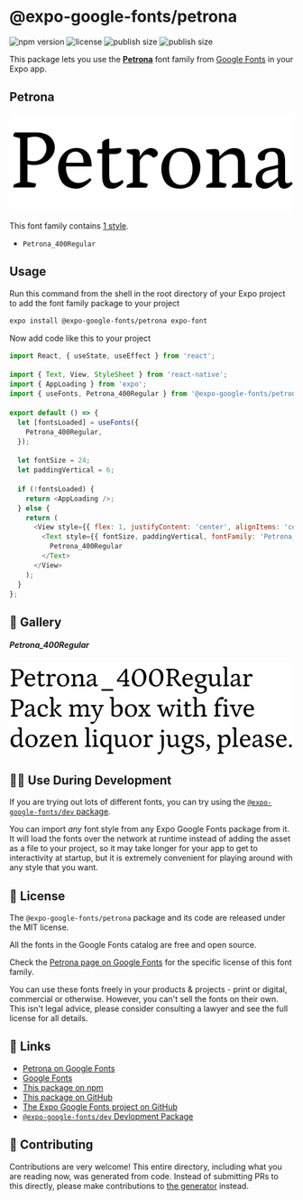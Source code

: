 # @expo-google-fonts/petrona

![npm version](https://flat.badgen.net/npm/v/@expo-google-fonts/petrona)
![license](https://flat.badgen.net/github/license/expo/google-fonts)
![publish size](https://flat.badgen.net/packagephobia/install/@expo-google-fonts/petrona)
![publish size](https://flat.badgen.net/packagephobia/publish/@expo-google-fonts/petrona)

This package lets you use the [**Petrona**](https://fonts.google.com/specimen/Petrona) font family from [Google Fonts](https://fonts.google.com/) in your Expo app.

## Petrona

![Petrona](./font-family.png)

This font family contains [1 style](#-gallery).

- `Petrona_400Regular`

## Usage

Run this command from the shell in the root directory of your Expo project to add the font family package to your project
```sh
expo install @expo-google-fonts/petrona expo-font
```

Now add code like this to your project
```js
import React, { useState, useEffect } from 'react';

import { Text, View, StyleSheet } from 'react-native';
import { AppLoading } from 'expo';
import { useFonts, Petrona_400Regular } from '@expo-google-fonts/petrona';

export default () => {
  let [fontsLoaded] = useFonts({
    Petrona_400Regular,
  });

  let fontSize = 24;
  let paddingVertical = 6;

  if (!fontsLoaded) {
    return <AppLoading />;
  } else {
    return (
      <View style={{ flex: 1, justifyContent: 'center', alignItems: 'center' }}>
        <Text style={{ fontSize, paddingVertical, fontFamily: 'Petrona_400Regular' }}>
          Petrona_400Regular
        </Text>
      </View>
    );
  }
};

```

## 🔡 Gallery

##### Petrona_400Regular
![Petrona_400Regular](./Petrona_400Regular.ttf.png)


## 👩‍💻 Use During Development

If you are trying out lots of different fonts, you can try using the [`@expo-google-fonts/dev` package](https://github.com/expo/google-fonts/tree/master/font-packages/dev#readme).

You can import *any* font style from any Expo Google Fonts package from it. It will load the fonts
over the network at runtime instead of adding the asset as a file to your project, so it may take longer
for your app to get to interactivity at startup, but it is extremely convenient
for playing around with any style that you want.

## 📖 License

The `@expo-google-fonts/petrona` package and its code are released under the MIT license.

All the fonts in the Google Fonts catalog are free and open source.

Check the [Petrona page on Google Fonts](https://fonts.google.com/specimen/Petrona) for the specific license of this font family.

You can use these fonts freely in your products & projects - print or digital, commercial or otherwise. However, you can't sell the fonts on their own. This isn't legal advice, please consider consulting a lawyer and see the full license for all details.

## 🔗 Links

- [Petrona on Google Fonts](https://fonts.google.com/specimen/Petrona)
- [Google Fonts](https://fonts.google.com/)
- [This package on npm](https://www.npmjs.com/package/@expo-google-fonts/petrona)
- [This package on GitHub](https://github.com/expo/google-fonts/tree/master/font-packages/petrona)
- [The Expo Google Fonts project on GitHub](https://github.com/expo/google-fonts)
- [`@expo-google-fonts/dev` Devlopment Package](https://github.com/expo/google-fonts/tree/master/font-packages/dev)

## 🤝 Contributing

Contributions are very welcome! This entire directory, including what you are reading now, was generated from code. Instead of submitting PRs to this directly, please make contributions to [the generator](https://github.com/expo/google-fonts/tree/master/packages/generator) instead.
